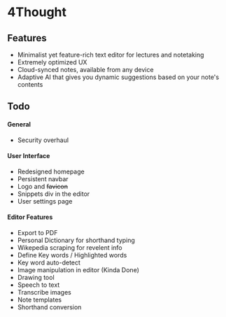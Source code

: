 # 4Thought

## Features

-   Minimalist yet feature-rich text editor for lectures and notetaking
-   Extremely optimized UX
-   Cloud-synced notes, available from any device
-   Adaptive AI that gives you dynamic suggestions based on your note's contents

## Todo

#### General

-   Security overhaul

#### User Interface

-   Redesigned homepage
-   Persistent navbar
-   Logo and ~~favicon~~
-   Snippets div in the editor
-   User settings page

#### Editor Features

-   Export to PDF
-   Personal Dictionary for shorthand typing
-   Wikepedia scraping for revelent info
-   Define Key words / Highlighted words
-   Key word auto-detect
-   Image manipulation in editor (Kinda Done)
-   Drawing tool
-   Speech to text
-   Transcribe images
-   Note templates
-   Shorthand conversion
